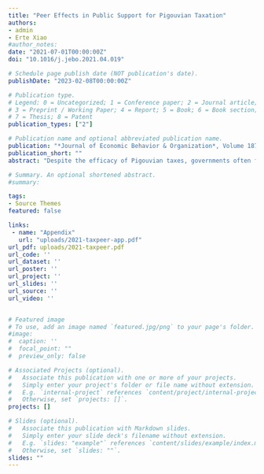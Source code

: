 ```yaml
---
title: "Peer Effects in Public Support for Pigouvian Taxation"
authors:
- admin
- Erte Xiao
#author_notes:
date: "2021-07-01T00:00:00Z"
doi: "10.1016/j.jebo.2021.04.019"

# Schedule page publish date (NOT publication's date).
publishDate: "2023-02-08T00:00:00Z"

# Publication type.
# Legend: 0 = Uncategorized; 1 = Conference paper; 2 = Journal article;
# 3 = Preprint / Working Paper; 4 = Report; 5 = Book; 6 = Book section;
# 7 = Thesis; 8 = Patent
publication_types: ["2"]

# Publication name and optional abbreviated publication name.
publication: "*Journal of Economic Behavior & Organization*, Volume 187, July 2021, 192-204"
publication_short: ""
abstract: "Despite the efficacy of Pigouvian taxes, governments often find them surprisingly controversial to implement. Evidence suggests the reason may be their complexity, which stems from the delay of externality. This paper studies whether communication among peers can promote public support for Pigouvian taxation. Using a market experiment with time-delayed negative externalities, we find that support for Pigouvian taxation increases when tax supporters can explain their position to other voters. We show that the peer effects cannot be explained by simple imitation or compliance, but are more likely to be driven by social learning. Our findings provide converging evidence for the role of complexity in the lack of support for Pigouvian taxes. These results point to the importance of giving voice and visibility to members of the general public who support efficient but complex tax policies."

# Summary. An optional shortened abstract.
#summary:

tags:
- Source Themes
featured: false

links:
 - name: "Appendix"
   url: "uploads/2021-taxpeer-app.pdf"
url_pdf: uploads/2021-taxpeer.pdf
url_code: ''
url_dataset: ''
url_poster: ''
url_project: ''
url_slides: ''
url_source: ''
url_video: ''


# Featured image
# To use, add an image named `featured.jpg/png` to your page's folder.
#image:
#  caption: ''
#  focal_point: ""
#  preview_only: false

# Associated Projects (optional).
#   Associate this publication with one or more of your projects.
#   Simply enter your project's folder or file name without extension.
#   E.g. `internal-project` references `content/project/internal-project/index.md`.
#   Otherwise, set `projects: []`.
projects: []

# Slides (optional).
#   Associate this publication with Markdown slides.
#   Simply enter your slide deck's filename without extension.
#   E.g. `slides: "example"` references `content/slides/example/index.md`.
#   Otherwise, set `slides: ""`.
slides: ""
---
```

